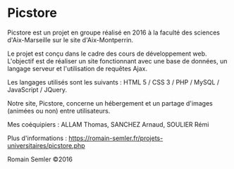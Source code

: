 # Picstore
Picstore est un projet en groupe réalisé en 2016 à la faculté des sciences d'Aix-Marseille sur le site d'Aix-Montperrin.

Le projet est conçu dans le cadre des cours de développement web. L'objectif est de réaliser un site fonctionnant avec une base de données, un langage serveur et l'utilisation de requêtes Ajax.

Les langages utilisés sont les suivants : HTML 5 / CSS 3 / PHP / MySQL / JavaScript / JQuery.

Notre site, Picstore, concerne un hébergement et un partage d'images (animées ou non) entre utilisateurs. 

Mes coéquipiers : ALLAM Thomas, SANCHEZ Arnaud, SOULIER Rémi

Plus d'informations : https://romain-semler.fr/projets-universitaires/picstore.php

Romain Semler ©2016
